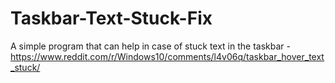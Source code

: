 # Taskbar-Text-Stuck-Fix
A simple program that can help in case of stuck text in the taskbar - https://www.reddit.com/r/Windows10/comments/l4v06q/taskbar_hover_text_stuck/
